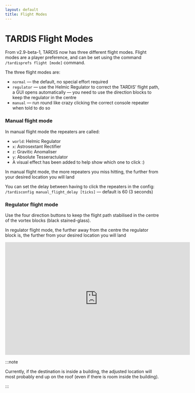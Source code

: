 ```yaml
---
layout: default
title: Flight Modes
---
```


# TARDIS Flight Modes

From v2.9-beta-1, TARDIS now has three different flight modes. Flight modes are a player preference, and can be set
using the command `/tardisprefs flight [mode]` command.

The three flight modes are:

- `normal` — the default, no special effort required
- `regulator` — use the Helmic Regulator to correct the TARDIS’ flight path, a GUI opens automatically — you need to use
  the direction blocks to keep the regulator in the centre
- `manual` — run round like crazy clicking the correct console repeater when told to do so

### Manual flight mode

In manual flight mode the repeaters are called:

- `world`: Helmic Regulator
- `x`: Astrosextant Rectifier
- `z`: Gravitic Anomaliser
- `y`: Absolute Tesseractulator
- A visual effect has been added to help show which one to click :)

In manual flight mode, the more repeaters you miss hitting, the further from your desired location you will land

You can set the delay between having to click the repeaters in the config: `/tardisconfig manual_flight_delay [ticks]` —
default is 60 (3 seconds)

### Regulator flight mode

Use the four direction buttons to keep the flight path stabilised in the centre of the vortex blocks (black
stained-glass).

In regulator flight mode, the further away from the centre the regulator block is, the further from your desired
location you will land

<iframe src="https://player.vimeo.com/video/90391961" width="600" height="366" frameborder="0" webkitallowfullscreen mozallowfullscreen allowfullscreen></iframe>

:::note

Currently, if the destination is inside a building, the adjusted location will most probably end up on the roof (even if
there is room inside the building).

:::
